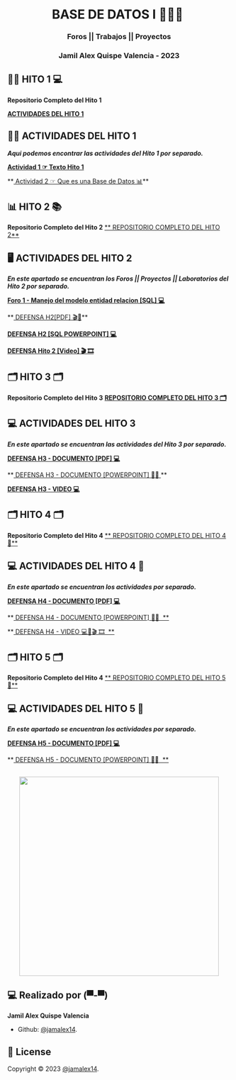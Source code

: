 <h1 align="center">  BASE DE DATOS I 👨🏽‍💻​ ​</h1>
<h3 align="center">Foros || Trabajos || Proyectos   </h3>
<h3 align="center">Jamil Alex Quispe Valencia - 2023   </h3>

##  👨‍💼 HITO 1 💻

**Repositorio Completo del Hito 1**

<A href="https://github.com/jamalex14/BASE-DE-DATOS-1/tree/main/HITO%201"> **ACTIVIDADES DEL HITO 1**  </A>


## 👨‍💻 ACTIVIDADES DEL HITO 1

***Aqui podemos encontrar las actividades del Hito 1 por separado.***


**<A href="https://github.com/jamalex14/BASE-DE-DATOS-1/blob/main/HITO%201/HITO%201.txt"> Actividad 1 ☞ Texto Hito 1 </A>**
<p> **<A href="https://github.com/jamalex14/BASE-DE-DATOS-1/blob/main/HITO%201/QUE_ES_UNA_BASE_DE_DATOS.docx"> Actividad 2 ☞ Que es una Base de Datos  📊​</A>**
</p>


## 📊  HITO 2 📚

**Repositorio Completo del Hito 2**
<A href="https://github.com/jamalex14/BASE-DE-DATOS-1/tree/main/HITO%202"> 
** REPOSITORIO COMPLETO DEL HITO 2**  </A>

## ​🖥️​ ACTIVIDADES DEL HITO 2

***En este apartado se encuentran los Foros || Proyectos || Laboratorios del Hito 2 por separado.***


**<A href="https://github.com/jamalex14/BASE-DE-DATOS-1/blob/main/HITO%202/Manejo%20del%20Modelo%20entidad%20relacion%20ER..docx"> Foro 1 - Manejo del modelo entidad relacion [SQL] 💻 </A>**
<p> **<A href="https://github.com/jamalex14/BASE-DE-DATOS-1/blob/main/HITO%202/Tarea%20H2..pdf"> DEFENSA H2[PDF] 🎬​📙​</A>**

**<A href="https://github.com/jamalex14/BASE-DE-DATOS-1/blob/main/HITO%202/Tarea%20H2.pptx">DEFENSA H2 [SQL POWERPOINT] 💻</A>**

**<A href="https://github.com/jamalex14/BASE-DE-DATOS-1/blob/main/HITO%202/video.txt">DEFENSA Hito 2  [Video] ​​🎬 🎞️​</A>**
</p>


## 🗂️​ HITO 3 🗂️​

**Repositorio Completo del Hito 3**
<A href="https://github.com/jamalex14/BASE-DE-DATOS-1/tree/main/HITO%203"> **REPOSITORIO COMPLETO DEL HITO 3 🗂️​**  </A>

## ​💻​​ ACTIVIDADES DEL HITO 3

***En este apartado se encuentran las actividades del Hito 3 por separado.***


**<A href="https://github.com/jamalex14/BASE-DE-DATOS-1/blob/main/HITO%203/TAREA%20H3.pdf"> DEFENSA H3 - DOCUMENTO  [PDF] 💻 </A>**
<p> **<A href="https://github.com/jamalex14/BASE-DE-DATOS-1/blob/main/HITO%203/TAREA%20H3.pptx"> DEFENSA H3 - DOCUMENTO  [POWERPOINT] 👨‍💻 </A>**

**<A href="https://github.com/jamalex14/BASE-DE-DATOS-1/blob/main/HITO%203/VIDEO.txt"> DEFENSA H3 - VIDEO 💻</A>**


##  🗂️​ HITO 4 🗂️ 

**Repositorio Completo del Hito 4**
<A href="https://github.com/jamalex14/BASE-DE-DATOS-1/tree/main/HITO%204"> ** REPOSITORIO COMPLETO DEL HITO 4 🤖​**  </A>

## ​💻​​ ACTIVIDADES DEL HITO 4 🤖

***En este apartado se encuentran los actividades por separado.***


**<A href="https://github.com/jamalex14/BASE-DE-DATOS-1/blob/main/HITO%204/TAREA%20H4.pdf"> DEFENSA H4 - DOCUMENTO  [PDF] 💻 </A>**
<p> **<A href="https://github.com/jamalex14/BASE-DE-DATOS-1/blob/main/HITO%204/TAREA%20H4.pptx"> DEFENSA H4 - DOCUMENTO  [POWERPOINT] 👨‍💻 ​ **</A>

**<A href="https://github.com/jamalex14/BASE-DE-DATOS-1/blob/main/HITO%204/Video%20(1).txt"> DEFENSA H4 - VIDEO 💻📙​🎬 🎞️​ ​ **</A>

##  🗂️​ HITO 5 🗂️ 

**Repositorio Completo del Hito 4**
<A href="https://github.com/jamalex14/BASE-DE-DATOS-1/tree/main/PROYECTO%20FINAL%20HITO%205"> ** REPOSITORIO COMPLETO DEL HITO 5 🤖​**  </A>

## ​💻​​ ACTIVIDADES DEL HITO 5 🤖

***En este apartado se encuentran los actividades por separado.***


**<A href="https://github.com/jamalex14/BASE-DE-DATOS-1/blob/main/PROYECTO%20FINAL%20HITO%205/FINAL%20H5.pdf"> DEFENSA H5 - DOCUMENTO  [PDF] 💻 </A>**
<p> **<A href="https://github.com/jamalex14/BASE-DE-DATOS-1/blob/main/PROYECTO%20FINAL%20HITO%205/FINAL%20H5.pptx"> DEFENSA H5 - DOCUMENTO  [POWERPOINT] 👨‍💻 ​ **</A>



## 
<p align="center">
    <img img src="https://media.tenor.com/qJ5evVs-_uUAAAAC/coding.gif" width="450">
	
</p>


## 💻 Realizado por (▀-▀)

**Jamil Alex Quispe Valencia**
- Github: [@jamalex14](https://github.com/jamalex14).

## 📝 License

Copyright © 2023 [@jamalex14](https://github.com/jamalex14).
